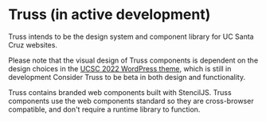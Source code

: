 # Truss (in active development)

Truss intends to be the design system and component library for UC Santa Cruz websites.

Please note that the visual design of Truss components is dependent on the design choices in the [UCSC 2022 WordPress theme](https://github.com/ucsc/ucsc-2022), which is still in development Consider Truss to be beta in both design and functionality.

Truss contains branded web components built with StencilJS. Truss components use the web components standard so they are cross-browser compatible, and don't require a runtime library to function.
